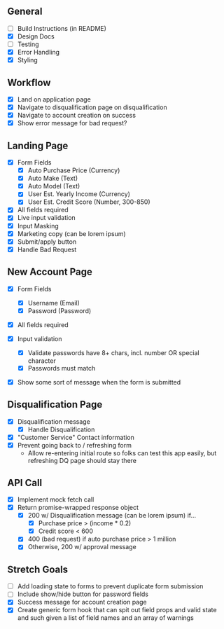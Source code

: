 ## General
- [ ] Build Instructions (in README)
- [x] Design Docs
- [ ] Testing
- [x] Error Handling
- [x] Styling

## Workflow
- [x] Land on application page
- [x] Navigate to disqualification page on disqualification
- [x] Navigate to account creation on success
- [x] Show error message for bad request?

## Landing Page
- [x] Form Fields
  - [x] Auto Purchase Price (Currency)
  - [x] Auto Make (Text)
  - [x] Auto Model (Text)
  - [x] User Est. Yearly Income (Currency)
  - [x] User Est. Credit Score (Number, 300-850)
- [x] All fields required
- [x] Live input validation
- [x] Input Masking
- [x] Marketing copy (can be lorem ipsum)
- [x] Submit/apply button
- [x] Handle Bad Request

## New Account Page
- [x] Form Fields
  - [x] Username (Email)
  - [x] Password (Password)
- [x] All fields required
- [x] Input validation
  - [x] Validate passwords have 8+ chars, incl. number OR special character
  - [x] Passwords must match
- [x] Show some sort of message when the form is submitted


## Disqualification Page
- [x] Disqualification message
  - [x] Handle Disqualification
- [x] "Customer Service" Contact information
- [x] Prevent going back to / refreshing form
  - Allow re-entering initial route so folks can test this app easily, but refreshing DQ page should stay there

## API Call
- [x] Implement mock fetch call
- [x] Return promise-wrapped response object
  - [x] 200 w/ Disqualification message (can be lorem ipsum) if...
    - [x] Purchase price > (income * 0.2)
    - [x] Credit score < 600
  - [x] 400 (bad request) if auto purchase price > 1 million
  - [x] Otherwise, 200 w/ approval message

## Stretch Goals
- [ ] Add loading state to forms to prevent duplicate form submission
- [ ] Include show/hide button for password fields
- [x] Success message for account creation page
- [x] Create generic form hook that can spit out field props and valid state and such given a list of field names and an array of warnings
